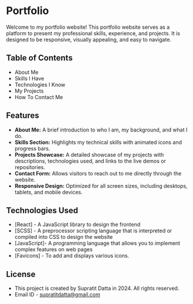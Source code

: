 # Portfolio 

Welcome to my portfolio website! This portfolio website serves as a platform to present my professional skills, experience, and projects. It is designed to be responsive, visually appealing, and easy to navigate.

## Table of Contents

- About Me
- Skills I Have
- Technologies I Know
- My Projects
- How To Contact Me

## Features

- **About Me:** A brief introduction to who I am, my background, and what I do.
- **Skills Section:** Highlights my technical skills with animated icons and progress bars.
- **Projects Showcase:** A detailed showcase of my projects with descriptions, technologies used, and links to the live demos or repositories.
- **Contact Form:** Allows visitors to reach out to me directly through the website.
- **Responsive Design:** Optimized for all screen sizes, including desktops, tablets, and mobile devices.

## Technologies Used

- [React] - A JavaScript library to design the frontend
- [SCSS] - A preprocessor scripting language that is interpreted or compiled into CSS to design the website
- [JavaScript]- A programming language that allows you to implement complex features on web pages
- [Favicons] - To add and displays various icons.
 
## License

- This project is created by Supratit Datta in 2024. All rights reserved.
- Email ID - supratitdatta@gmail.com
